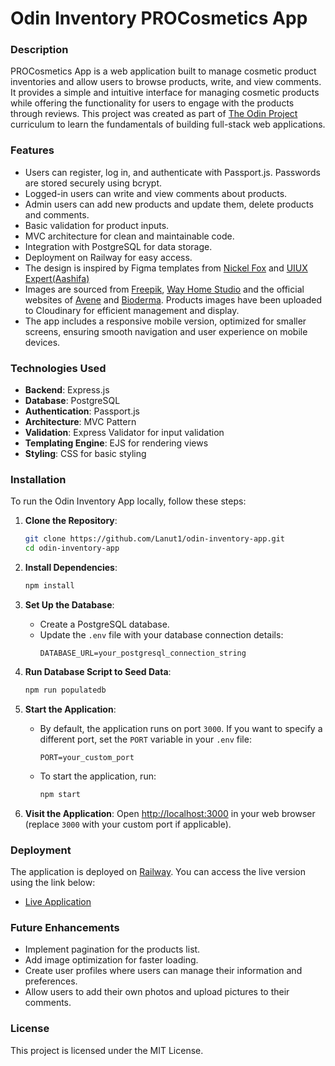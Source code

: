 # Odin Inventory PROCosmetics App

### Description
PROCosmetics App is a web application built to manage cosmetic product inventories and allow users to browse products, write, and view comments. It provides a simple and intuitive interface for managing cosmetic products while offering the functionality for users to engage with the products through reviews. This project was created as part of [The Odin Project](https://www.theodinproject.com/) curriculum to learn the fundamentals of building full-stack web applications.

### Features
- Users can register, log in, and authenticate with Passport.js. Passwords are stored securely using bcrypt.
- Logged-in users can write and view comments about products.
- Admin users can add new products and update them, delete products and comments.
- Basic validation for product inputs.
- MVC architecture for clean and maintainable code.
- Integration with PostgreSQL for data storage.
- Deployment on Railway for easy access.
- The design is inspired by Figma templates from [Nickel Fox](https://www.figma.com/@nickelfox) and [UIUX Expert(Aashifa)](https://www.figma.com/@uiux_expert)
- Images are sourced from [Freepik](https://www.freepik.com/serie/13863102), [Way Home Studio](https://www.freepik.com/author/wayhomestudio) and the official websites of [Avene](https://www.eau-thermale-avene.com/) and [Bioderma](https://www.bioderma.com/). Products images have been uploaded to Cloudinary for efficient management and display.
- The app includes a responsive mobile version, optimized for smaller screens, ensuring smooth navigation and user experience on mobile devices.

### Technologies Used
- **Backend**: Express.js
- **Database**: PostgreSQL
- **Authentication**: Passport.js 
- **Architecture**: MVC Pattern
- **Validation**: Express Validator for input validation
- **Templating Engine**: EJS for rendering views
- **Styling**: CSS for basic styling

### Installation
To run the Odin Inventory App locally, follow these steps:

1. **Clone the Repository**:
   ```bash
   git clone https://github.com/Lanut1/odin-inventory-app.git
   cd odin-inventory-app
   ```

2. **Install Dependencies**:
   ```bash
   npm install
   ```

3. **Set Up the Database**:
   - Create a PostgreSQL database.
   - Update the `.env` file with your database connection details:
     ```env
     DATABASE_URL=your_postgresql_connection_string
     ```

4. **Run Database Script to Seed Data**:
   ```bash
   npm run populatedb
   ```

5. **Start the Application**:
   - By default, the application runs on port `3000`. If you want to specify a different port, set the `PORT` variable in your `.env` file:
     ```env
     PORT=your_custom_port
     ```
   - To start the application, run:
     ```bash
     npm start
     ```

6. **Visit the Application**:
   Open [http://localhost:3000](http://localhost:3000) in your web browser (replace `3000` with your custom port if applicable).

### Deployment
The application is deployed on [Railway](https://railway.app/). You can access the live version using the link below:
- [Live Application](https://odin-inventory-app-production-6ef5.up.railway.app/)

### Future Enhancements
- Implement pagination for the products list.
- Add image optimization for faster loading.
- Create user profiles where users can manage their information and preferences.
- Allow users to add their own photos and upload pictures to their comments.

### License
This project is licensed under the MIT License.